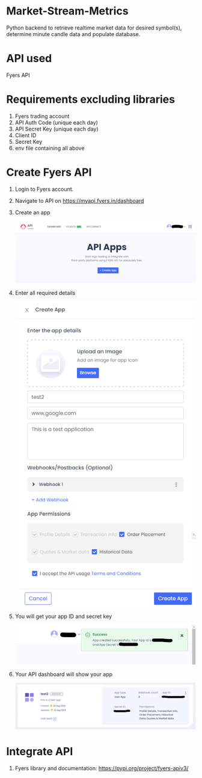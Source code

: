 # Market-Stream-Metrics
Python backend to retrieve realtime market data for desired symbol(s), determine minute candle data and populate database.

# API used
Fyers API

# Requirements excluding libraries
1. Fyers trading account
2. API Auth Code (unique each day)
3. API Secret Key (unique each day)
4. Client ID
5. Secret Key
6. env file containing all above

# Create Fyers API
1. Login to Fyers account.
2. Navigate to API on https://myapi.fyers.in/dashboard
3. Create an app

   ![img_1.png](img_1.png)

4. Enter all required details

   ![img_2.png](img_2.png)

5. You will get your app ID and secret key

   ![img_3.png](img_3.png)

6. Your API dashboard will show your app

    ![img_4.png](img_4.png)


# Integrate API
1. Fyers library and documentation: https://pypi.org/project/fyers-apiv3/
